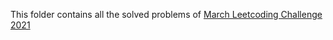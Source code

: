 This folder contains all the solved problems of [March Leetcoding Challenge 2021](https://leetcode.com/explore/featured/card/march-leetcoding-challenge-2021/588/week-1-march-1st-march-7th/)
